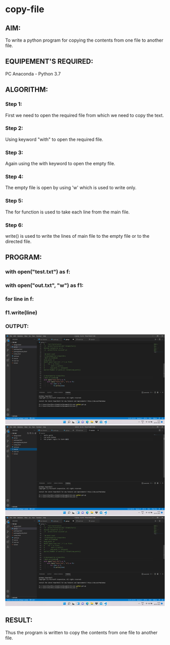 # copy-file
## AIM:
To write a python program for copying the contents from one file to another file.
## EQUIPEMENT'S REQUIRED: 
PC
Anaconda - Python 3.7
## ALGORITHM: 
### Step 1:
First we need to open the required file from which 
we need to copy the text.
### Step 2: 
Using keyword "with" to open the  required file.
### Step 3: 
Again using the with keyword to open the empty file.
### Step 4:  
The empty file is open by using 'w' which is used to write only.
### Step 5: 
The for function is used to take each line from the main file.
### Step 6: 
write() is used to write the lines of main file to the empty file or to the directed file.
## PROGRAM:
### with open("test.txt") as f:
###     with open("out.txt", "w") as f1:
###         for line in f:
###            f1.write(line)

### OUTPUT:
![output](e3.png)
![output](e1.png)
![output](e3.png)
## RESULT:
Thus the program is written to copy the contents from one file to another file.